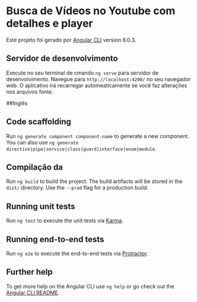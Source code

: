 # Busca de Vídeos no Youtube com detalhes e player

Este projeto foi gerado por [Angular CLI](https://github.com/angular/angular-cli) version 6.0.3.

## Servidor de desenvolvimento

Execute no seu terminal de cmando `ng serve` para servidor de desenvolvimento. Navegue para `http://localhost:4200/` no seu navegador web. 
O aplicativo irá recarregar automeaticamente se você faz alterações nos arquivos fonte.


##Inglês

## Code scaffolding

Run `ng generate component component-name` to generate a new component. You can also use `ng generate directive|pipe|service|class|guard|interface|enum|module`.

## Compilação da

Run `ng build` to build the project. The build artifacts will be stored in the `dist/` directory. Use the `--prod` flag for a production build.

## Running unit tests

Run `ng test` to execute the unit tests via [Karma](https://karma-runner.github.io).

## Running end-to-end tests

Run `ng e2e` to execute the end-to-end tests via [Protractor](http://www.protractortest.org/).

## Further help

To get more help on the Angular CLI use `ng help` or go check out the [Angular CLI README](https://github.com/angular/angular-cli/blob/master/README.md).

